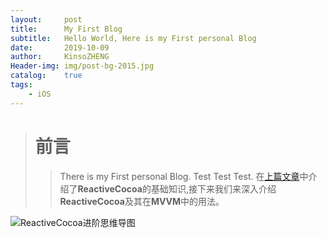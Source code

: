 ```yaml
---
layout:		post
title:		My First Blog
subtitle:	Hello World, Here is my First personal Blog
date:		2019-10-09
author:		KinsoZHENG
Header-img: img/post-bg-2015.jpg
catalog:	true
tags:
	- iOS		
---
```


> # 前言
>
> > There is my First personal Blog. Test Test Test.
>在[上篇文章](http://qiubaiying.github.io/2016/12/26/ReactiveCocoa-基础/)中介绍了**ReactiveCocoa**的基础知识,接下来我们来深入介绍**ReactiveCocoa**及其在**MVVM**中的用法。


![ReactiveCocoa进阶思维导图](https://ww3.sinaimg.cn/large/006y8lVagw1fbgye3re5xj30je0iomz8.jpg)